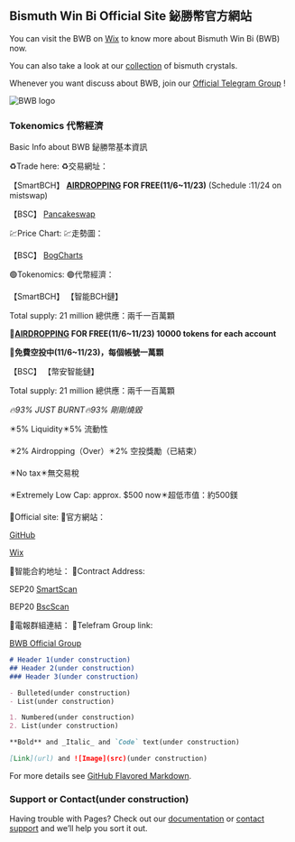 ## Bismuth Win Bi Official Site 鉍勝幣官方網站

You can visit the BWB on [Wix](https://a3a6a99.wixsite.com/bismuthshed/bwb) to know more about Bismuth Win Bi (BWB) now.

You can also take a look at our [collection](https://a3a6a99.wixsite.com/bismuthshed/collection) of bismuth crystals.

Whenever you want discuss about BWB, join our [Official Telegram Group](https://t.me/BWBtothemoon) !

![BWB logo](https://user-images.githubusercontent.com/93846559/140635738-8e770cd2-bb66-49e4-81e4-3082bde0358b.jpg)

### Tokenomics 代幣經濟

Basic Info about BWB 鉍勝幣基本資訊


♻️Trade here:
♻️交易網址：

【SmartBCH】
**[AIRDROPPING](https://noise.cash/post/1ppnr09x) FOR FREE(11/6~11/23)**
(Schedule :11/24 on mistswap)

【BSC】
[Pancakeswap](https://pancakeswap.finance/swap?outputCurrency=0x2e1da8eb00cd1ff9b201f51e3705d87e06313881)


💹Price Chart:
💹走勢圖：

【BSC】
[BogCharts](https://charts.bogged.finance/0x2E1da8Eb00CD1FF9B201f51e3705D87e06313881)


🟢Tokenomics:
🟢代幣經濟：

【SmartBCH】
【智能BCH鏈】

Total supply: 21 million
總供應：兩千一百萬顆

**🎊[AIRDROPPING](https://noise.cash/post/1ppnr09x) FOR FREE(11/6~11/23)
10000 tokens for each account**

**🎊免費空投中(11/6~11/23)，每個帳號一萬顆**


【BSC】
【幣安智能鏈】

Total supply: 21 million
總供應：兩千一百萬顆

*🔥93% JUST BURNT🔥93% 剛剛燒毀*

✴️5% Liquidity✴️5% 流動性

✴️2% Airdropping（Over）✴️2% 空投獎勵（已結束）

✴️No tax✴️無交易稅

✴️Extremely Low Cap: approx. $500 now✴️超低市值：約500鎂


💬Official site:
💬官方網站：

[GitHub](https://biwinbi.github.io/web/)

[Wix](https://a3a6a99.wixsite.com/bismuthshed/bwb)


🧬智能合約地址：
🧬Contract Address:

SEP20
[SmartScan](https://www.smartscan.cash/address/0x2E1da8Eb00CD1FF9B201f51e3705D87e06313881)

BEP20
[BscScan](https://bscscan.com/token/0x2e1da8eb00cd1ff9b201f51e3705d87e06313881)


💚電報群組連結：
💚Telefram Group link:

[BWB Official Group](https://t.me/BWBtothemoon)

```markdown
# Header 1(under construction)
## Header 2(under construction)
### Header 3(under construction)

- Bulleted(under construction)
- List(under construction)

1. Numbered(under construction)
2. List(under construction)

**Bold** and _Italic_ and `Code` text(under construction)

[Link](url) and ![Image](src)(under construction)
```

For more details see [GitHub Flavored Markdown](https://guides.github.com/features/mastering-markdown/).

### Support or Contact(under construction)

Having trouble with Pages? Check out our [documentation](https://docs.github.com/categories/github-pages-basics/) or [contact support](https://support.github.com/contact) and we’ll help you sort it out.
